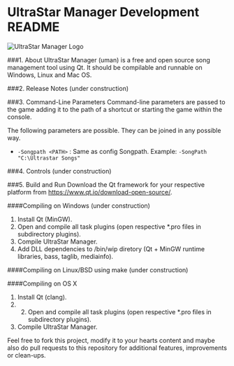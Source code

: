 # UltraStar Manager Development README

![UltraStar Manager Logo](https://github.com/UltraStar-Deluxe/UltraStar-Manager/blob/master/src/resources/uman128.png)


###1. About
UltraStar Manager (uman) is a free and open source song management tool using Qt. It should be compilable and runnable on Windows, Linux and Mac OS.

###2. Release Notes
(under construction)

###3. Command-Line Parameters
Command-line parameters are passed to the game adding it to the path of a
shortcut or starting the game within the console.

The following parameters are possible. They can be joined in any possible way.
- `-Songpath <PATH>`   : Same as config Songpath.
                         Example: `-SongPath "C:\Ultrastar Songs"`

###4. Controls
(under construction)

###5. Build and Run
Download the Qt framework for your respective platform from https://www.qt.io/download-open-source/.

####Compiling on Windows
(under construction)
1. Install Qt (MinGW).
2. Open and compile all task plugins (open respective *.pro files in subdirectory plugins).
3. Compile UltraStar Manager.
4. Add DLL dependencies to /bin/wip diretory (Qt + MinGW runtime libraries, bass, taglib, mediainfo).

####Compiling on Linux/BSD using make
(under construction)

####Compiling on OS X
1. Install Qt (clang).
2. 2. Open and compile all task plugins (open respective *.pro files in subdirectory plugins).
3. Compile UltraStar Manager.

Feel free to fork this project, modify it to your hearts content and maybe also do pull requests to this repository for additional features, improvements or clean-ups.

